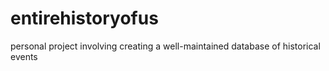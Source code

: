 # entirehistoryofus
personal project involving creating a well-maintained database of historical events
